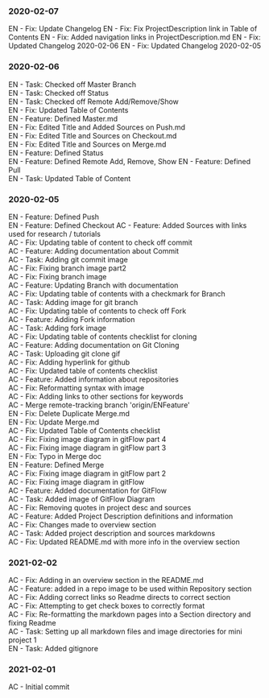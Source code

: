 ### 2020-02-07
EN - Fix: Update Changelog
EN - Fix: Fix ProjectDescription link in Table of Contents
EN - Fix: Added navigation links in ProjectDescription.md
EN - Fix: Updated Changelog 2020-02-06
EN - Fix: Updated Changelog 2020-02-05  



### 2020-02-06
EN - Task: Checked off Master Branch  
EN - Task: Checked off Status  
EN - Task: Checked off Remote Add/Remove/Show  
EN - Fix: Updated Table of Contents  
EN - Feature: Defined Master.md  
EN - Fix: Edited Title and Added Sources on Push.md  
EN - Fix: Edited Title and Sources on Checkout.md  
EN - Fix: Edited Title and Sources on Merge.md  
EN - Feature: Defined Status  
EN - Feature: Defined Remote Add, Remove, Show
EN - Feature: Defined Pull  
EN - Task: Updated Table of Content
  
### 2020-02-05
EN - Feature: Defined Push  
EN - Feature: Defined Checkout
AC - Feature: Added Sources with links used for research / tutorials  
AC - Fix: Updating table of content to check off commit  
AC - Feature: Adding documentation about Commit  
AC - Task: Adding git commit image  
AC - Fix: Fixing branch image part2  
AC - Fix: Fixing branch image  
AC - Feature: Updating Branch with documentation  
AC - Fix: Updating table of contents with a checkmark for Branch  
AC - Task: Adding image for git branch  
AC - Fix: Updating table of contents to check off Fork  
AC - Feature: Adding Fork information  
AC - Task: Adding fork image  
AC - Fix: Updating table of contents checklist for cloning  
AC - Feature: Adding documentation on Git Cloning  
AC - Task: Uploading git clone gif  
AC - Fix: Adding hyperlink for github  
AC - Fix: Updated table of contents checklist  
AC - Feature: Added information about repositories  
AC - Fix: Reformatting syntax with image  
AC - Fix: Adding links to other sections for keywords  
AC - Merge remote-tracking branch 'origin/ENFeature'  
EN - Fix: Delete Duplicate Merge.md  
EN - Fix: Update Merge.md  
AC - Fix: Updated Table of Contents checklist  
AC - Fix: Fixing image diagram in gitFlow part 4  
AC - Fix: Fixing image diagram in gitFlow part 3  
EN - Fix: Typo in Merge doc  
EN - Feature: Defined Merge  
AC - Fix: Fixing image diagram in gitFlow part 2  
AC - Fix: Fixing image diagram in gitFlow  
AC - Feature: Added documentation for GitFlow  
AC - Task: Added image of GitFlow Diagram  
AC - Fix: Removing quotes in project desc and sources  
AC - Feature: Added Project Description definitions and information  
AC - Fix: Changes made to overview section  
AC - Task: Added project description and sources markdowns  
AC - Fix: Updated README.md with more info in the overview section  
  
### 2021-02-02
AC - Fix: Adding in an overview section in the README.md  
AC - Feature: added in a repo image to be used within Repository section  
AC - Fix: Adding correct links so Readme directs to correct section  
AC - Fix: Attempting to get check boxes to correctly format  
AC - Fix: Re-formatting the markdown pages into a Section directory and fixing Readme  
AC - Task: Setting up all markdown files and image directories for mini project 1  
EN - Task: Added gitignore  
  
### 2021-02-01
AC - Initial commit
